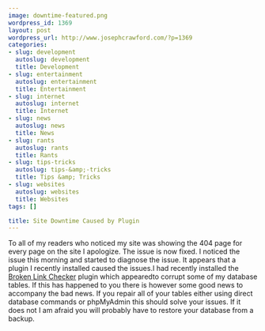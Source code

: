```yaml
--- 
image: downtime-featured.png
wordpress_id: 1369
layout: post
wordpress_url: http://www.josephcrawford.com/?p=1369
categories: 
- slug: development
  autoslug: development
  title: Development
- slug: entertainment
  autoslug: entertainment
  title: Entertainment
- slug: internet
  autoslug: internet
  title: Internet
- slug: news
  autoslug: news
  title: News
- slug: rants
  autoslug: rants
  title: Rants
- slug: tips-tricks
  autoslug: tips-&amp;-tricks
  title: Tips &amp; Tricks
- slug: websites
  autoslug: websites
  title: Websites
tags: []

title: Site Downtime Caused by Plugin
---
```

To all of my readers who noticed my site was showing the 404 page for every page on the site I apologize.  The issue is now fixed.  I noticed the issue this morning and started to diagnose the issue.  It appears that a plugin I recently installed caused the issues.I had recently installed the [Broken Link Checker](http://wordpress.org/extend/plugins/broken-link-checker/) plugin which appearedto corrupt some of my database tables.  If this has happened to you there is however some good news to accompany the bad news.  If you repair all of your tables either using direct database commands or phpMyAdmin this should solve your issues.  If it does not I am afraid you will probably have to restore your database from a backup.
